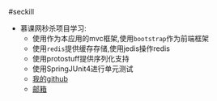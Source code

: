 #seckill
* 慕课网秒杀项目学习:
    * 使用作为本应用的mvc框架,使用`bootstrap`作为前端框架
    * 使用`redis`提供缓存存储,使用jedis操作redis
    * 使用protostuff提供序列化支持
    * 使用SpringJUnit4进行单元测试
    * [我的github](https://github.com/393193646)
    * [邮箱](393193646@qq.com)
